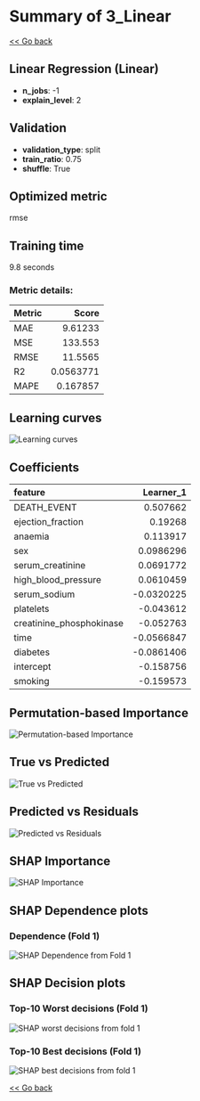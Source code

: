# Summary of 3_Linear

[<< Go back](../README.md)


## Linear Regression (Linear)
- **n_jobs**: -1
- **explain_level**: 2

## Validation
 - **validation_type**: split
 - **train_ratio**: 0.75
 - **shuffle**: True

## Optimized metric
rmse

## Training time

9.8 seconds

### Metric details:
| Metric   |       Score |
|:---------|------------:|
| MAE      |   9.61233   |
| MSE      | 133.553     |
| RMSE     |  11.5565    |
| R2       |   0.0563771 |
| MAPE     |   0.167857  |



## Learning curves
![Learning curves](learning_curves.png)

## Coefficients
| feature                  |   Learner_1 |
|:-------------------------|------------:|
| DEATH_EVENT              |   0.507662  |
| ejection_fraction        |   0.19268   |
| anaemia                  |   0.113917  |
| sex                      |   0.0986296 |
| serum_creatinine         |   0.0691772 |
| high_blood_pressure      |   0.0610459 |
| serum_sodium             |  -0.0320225 |
| platelets                |  -0.043612  |
| creatinine_phosphokinase |  -0.052763  |
| time                     |  -0.0566847 |
| diabetes                 |  -0.0861406 |
| intercept                |  -0.158756  |
| smoking                  |  -0.159573  |


## Permutation-based Importance
![Permutation-based Importance](permutation_importance.png)
## True vs Predicted

![True vs Predicted](true_vs_predicted.png)


## Predicted vs Residuals

![Predicted vs Residuals](predicted_vs_residuals.png)



## SHAP Importance
![SHAP Importance](shap_importance.png)

## SHAP Dependence plots

### Dependence (Fold 1)
![SHAP Dependence from Fold 1](learner_fold_0_shap_dependence.png)

## SHAP Decision plots

### Top-10 Worst decisions (Fold 1)
![SHAP worst decisions from fold 1](learner_fold_0_shap_worst_decisions.png)
### Top-10 Best decisions (Fold 1)
![SHAP best decisions from fold 1](learner_fold_0_shap_best_decisions.png)

[<< Go back](../README.md)
